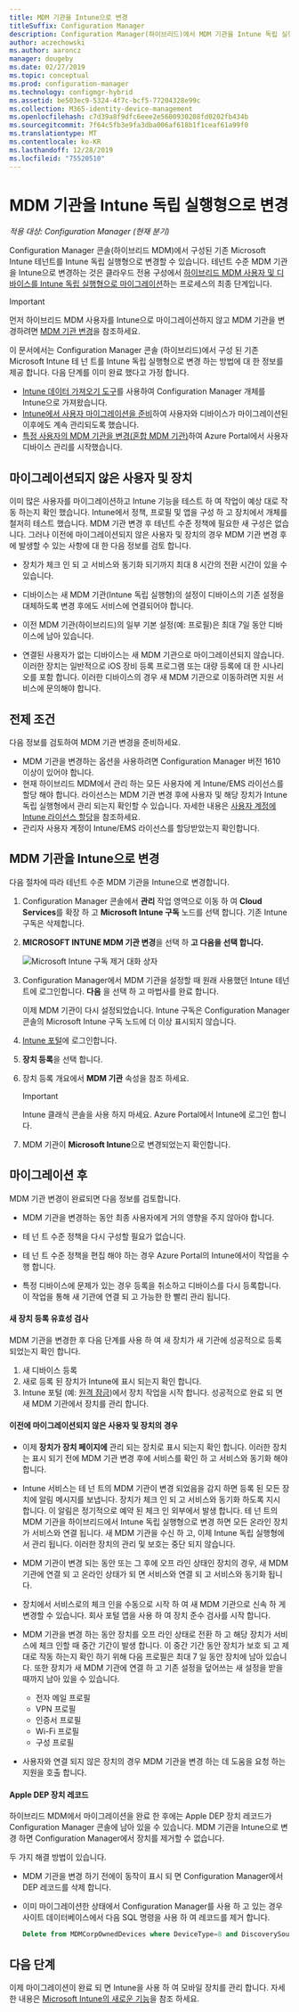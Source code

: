 ```yaml
---
title: MDM 기관을 Intune으로 변경
titleSuffix: Configuration Manager
description: Configuration Manager(하이브리드)에서 MDM 기관을 Intune 독립 실행형으로 변경하는 방법에 알아봅니다.
author: aczechowski
ms.author: aaroncz
manager: dougeby
ms.date: 02/27/2019
ms.topic: conceptual
ms.prod: configuration-manager
ms.technology: configmgr-hybrid
ms.assetid: be503ec9-5324-4f7c-bcf5-77204328e99c
ms.collection: M365-identity-device-management
ms.openlocfilehash: c7d39a8f9dfc6eee2e5600930208fd0202fb434b
ms.sourcegitcommit: 7f64c5fb3e9fa3dba006af618b1f1ceaf61a99f0
ms.translationtype: MT
ms.contentlocale: ko-KR
ms.lasthandoff: 12/28/2019
ms.locfileid: "75520510"
---
```

# <a name="change-your-mdm-authority-to-intune-standalone"></a>MDM 기관을 Intune 독립 실행형으로 변경

*적용 대상: Configuration Manager (현재 분기)*    

Configuration Manager 콘솔(하이브리드 MDM)에서 구성된 기존 Microsoft Intune 테넌트를 Intune 독립 실행형으로 변경할 수 있습니다. 테넌트 수준 MDM 기관을 Intune으로 변경하는 것은 클라우드 전용 구성에서 [하이브리드 MDM 사용자 및 디바이스를 Intune 독립 실행형으로 마이그레이션](migrate-hybridmdm-to-intunesa.md)하는 프로세스의 최종 단계입니다.    

> [!Important]    
> 먼저 하이브리드 MDM 사용자를 Intune으로 마이그레이션하지 않고 MDM 기관을 변경하려면 [MDM 기관 변경](change-mdm-authority.md)을 참조하세요.

이 문서에서는 Configuration Manager 콘솔 (하이브리드)에서 구성 된 기존 Microsoft Intune 테 넌 트를 Intune 독립 실행형으로 변경 하는 방법에 대 한 정보를 제공 합니다. 다음 단계를 이미 완료 했다고 가정 합니다.
- [Intune 데이터 가져오기 도구](migrate-import-data.md)를 사용하여 Configuration Manager 개체를 Intune으로 가져왔습니다. 
- [Intune에서 사용자 마이그레이션을 준비](migrate-prepare-intune.md)하여 사용자와 디바이스가 마이그레이션된 이후에도 계속 관리되도록 했습니다.
- [특정 사용자의 MDM 기관을 변경(혼합 MDM 기관)](migrate-mixed-authority.md)하여 Azure Portal에서 사용자 디바이스 관리를 시작했습니다.


## <a name="users-and-devices-that-havent-been-migrated"></a>마이그레이션되지 않은 사용자 및 장치
이미 많은 사용자를 마이그레이션하고 Intune 기능을 테스트 하 여 작업이 예상 대로 작동 하는지 확인 했습니다. Intune에서 정책, 프로필 및 앱을 구성 하 고 장치에서 개체를 철저히 테스트 했습니다. MDM 기관 변경 후 테넌트 수준 정책에 필요한 새 구성은 없습니다. 그러나 이전에 마이그레이션되지 않은 사용자 및 장치의 경우 MDM 기관 변경 후에 발생할 수 있는 사항에 대 한 다음 정보를 검토 합니다.    

- 장치가 체크 인 되 고 서비스와 동기화 되기까지 최대 8 시간의 전환 시간이 있을 수 있습니다.  

- 디바이스는 새 MDM 기관(Intune 독립 실행형)의 설정이 디바이스의 기존 설정을 대체하도록 변경 후에도 서비스에 연결되어야 합니다.  

- 이전 MDM 기관(하이브리드)의 일부 기본 설정(예: 프로필)은 최대 7일 동안 디바이스에 남아 있습니다.  

- 연결된 사용자가 없는 디바이스는 새 MDM 기관으로 마이그레이션되지 않습니다. 이러한 장치는 일반적으로 iOS 장비 등록 프로그램 또는 대량 등록에 대 한 시나리오를 포함 합니다. 이러한 디바이스의 경우 새 MDM 기관으로 이동하려면 지원 서비스에 문의해야 합니다.



## <a name="prerequisites"></a>전제 조건
다음 정보를 검토하여 MDM 기관 변경을 준비하세요.
- MDM 기관을 변경하는 옵션을 사용하려면 Configuration Manager 버전 1610 이상이 있어야 합니다.
- 현재 하이브리드 MDM에서 관리 하는 모든 사용자에 게 Intune/EMS 라이선스를 할당 해야 합니다. 라이선스는 MDM 기관 변경 후에 사용자 및 해당 장치가 Intune 독립 실행형에서 관리 되는지 확인할 수 있습니다. 자세한 내용은 [사용자 계정에 Intune 라이선스 할당](https://docs.microsoft.com/intune/get-started/start-with-a-paid-subscription-to-microsoft-intune-step-4)을 참조하세요.
- 관리자 사용자 계정이 Intune/EMS 라이선스를 할당받았는지 확인합니다.

## <a name="change-the-mdm-authority-to-intune"></a>MDM 기관을 Intune으로 변경
다음 절차에 따라 테넌트 수준 MDM 기관을 Intune으로 변경합니다.

1. Configuration Manager 콘솔에서 **관리** 작업 영역으로 이동 하 여 **Cloud Services**를 확장 하 고 **Microsoft Intune 구독** 노드를 선택 합니다. 기존 Intune 구독은 삭제합니다.  

2. **MICROSOFT INTUNE MDM 기관 변경**을 선택 하 **고 다음을 선택 합니다.**

    ![Microsoft Intune 구독 제거 대화 상자](media/mdm-change-delete-subscription.png)  

3. Configuration Manager에서 MDM 기관을 설정할 때 원래 사용했던 Intune 테넌트에 로그인합니다. **다음** 을 선택 하 고 마법사를 완료 합니다.

    이제 MDM 기관이 다시 설정되었습니다. Intune 구독은 Configuration Manager 콘솔의 Microsoft Intune 구독 노드에 더 이상 표시되지 않습니다.  

4. [Intune 포털](https://aka.ms/IntunePortal)에 로그인합니다.

5. **장치 등록**을 선택 합니다.  

6. 장치 등록 개요에서 **MDM 기관** 속성을 참조 하세요.

   > [!Important]    
   > Intune 클래식 콘솔을 사용 하지 마세요. Azure Portal에서 Intune에 로그인 합니다.  

7. MDM 기관이 **Microsoft Intune**으로 변경되었는지 확인합니다. 



## <a name="after-migration"></a>마이그레이션 후

MDM 기관 변경이 완료되면 다음 정보를 검토합니다.

- MDM 기관을 변경하는 동안 최종 사용자에게 거의 영향을 주지 않아야 합니다.  

- 테 넌 트 수준 정책을 다시 구성할 필요가 없습니다.  

- 테 넌 트 수준 정책을 편집 해야 하는 경우 Azure Portal의 Intune에서이 작업을 수행 합니다.  

- 특정 디바이스에 문제가 있는 경우 등록을 취소하고 디바이스를 다시 등록합니다. 이 작업을 통해 새 기관에 연결 되 고 가능한 한 빨리 관리 됩니다.


#### <a name="validate-new-device-enrollment"></a>새 장치 등록 유효성 검사
MDM 기관을 변경한 후 다음 단계를 사용 하 여 새 장치가 새 기관에 성공적으로 등록 되었는지 확인 합니다.   
1. 새 디바이스 등록
2. 새로 등록 된 장치가 Intune에 표시 되는지 확인 합니다.
3. Intune 포털 (예: [원격 잠금](https://docs.microsoft.com/intune/device-remote-lock))에서 장치 작업을 시작 합니다. 성공적으로 완료 되 면 새 MDM 기관에서 장치를 관리 합니다.


#### <a name="for-users-and-devices-that-you-havent-previously-migrated"></a>이전에 마이그레이션되지 않은 사용자 및 장치의 경우

- 이제 **장치가 장치 페이지에** 관리 되는 장치로 표시 되는지 확인 합니다. 이러한 장치는 표시 되기 전에 MDM 기관 변경 후에 서비스를 확인 하 고 서비스와 동기화 해야 합니다. 

- Intune 서비스는 테 넌 트의 MDM 기관이 변경 되었음을 감지 하면 등록 된 모든 장치에 알림 메시지를 보냅니다. 장치가 체크 인 되 고 서비스와 동기화 하도록 지시 합니다. 이 알림은 정기적으로 예약 된 체크 인 외부에서 발생 합니다. 테 넌 트의 MDM 기관을 하이브리드에서 Intune 독립 실행형으로 변경 하면 모든 온라인 장치가 서비스와 연결 됩니다. 새 MDM 기관을 수신 하 고, 이제 Intune 독립 실행형에서 관리 됩니다. 이러한 장치의 관리 및 보호는 중단 되지 않습니다.

- MDM 기관이 변경 되는 동안 또는 그 후에 오프 라인 상태인 장치의 경우, 새 MDM 기관에 연결 되 고 온라인 상태가 되 면 서비스와 연결 되 고 서비스와 동기화 됩니다.  

- 장치에서 서비스로의 체크 인을 수동으로 시작 하 여 새 MDM 기관으로 신속 하 게 변경할 수 있습니다. 회사 포털 앱을 사용 하 여 장치 준수 검사를 시작 합니다.

- MDM 기관을 변경 하는 동안 장치를 오프 라인 상태로 전환 하 고 해당 장치가 서비스에 체크 인할 때 중간 기간이 발생 합니다. 이 중간 기간 동안 장치가 보호 되 고 제대로 작동 하는지 확인 하기 위해 다음 프로필은 최대 7 일 동안 장치에 남아 있습니다. 또한 장치가 새 MDM 기관에 연결 하 고 기존 설정을 덮어쓰는 새 설정을 받을 때까지 남아 있을 수 있습니다.
    - 전자 메일 프로필
    - VPN 프로필
    - 인증서 프로필
    - Wi-Fi 프로필
    - 구성 프로필

- 사용자와 연결 되지 않은 장치의 경우 MDM 기관을 변경 하는 데 도움을 요청 하는 지원을 호출 합니다. 

#### <a name="bkmk-ki-dep"></a>Apple DEP 장치 레코드
<!--ICM 105091970-->
하이브리드 MDM에서 마이그레이션을 완료 한 후에는 Apple DEP 장치 레코드가 Configuration Manager 콘솔에 남아 있을 수 있습니다. MDM 기관을 Intune으로 변경 하면 Configuration Manager에서 장치를 제거할 수 없습니다. 

두 가지 해결 방법이 있습니다.

- MDM 기관을 변경 하기 전에이 동작이 표시 되 면 Configuration Manager에서 DEP 레코드를 삭제 합니다.  

- 이미 마이그레이션한 상태에서 Configuration Manager를 사용 하 고 있는 경우 사이트 데이터베이스에서 다음 SQL 명령을 사용 하 여 레코드를 제거 합니다.  

    ```SQL
    Delete from MDMCorpOwnedDevices where DeviceType=8 and DiscoverySources=4
    ```



## <a name="next-steps"></a>다음 단계

이제 마이그레이션이 완료 되 면 Intune을 사용 하 여 모바일 장치를 관리 합니다. 자세한 내용은 [Microsoft Intune의 새로운 기능](https://docs.microsoft.com/intune/whats-new)을 참조 하세요.

